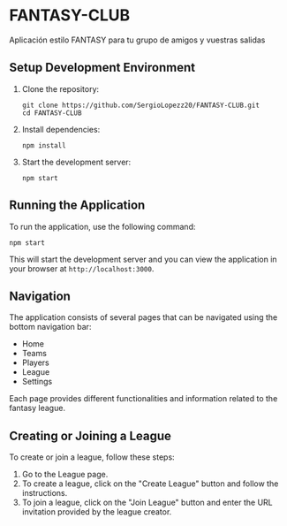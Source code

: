 # FANTASY-CLUB
Aplicación estilo FANTASY para tu grupo de amigos y vuestras salidas

## Setup Development Environment

1. Clone the repository:
   ```
   git clone https://github.com/SergioLopezz20/FANTASY-CLUB.git
   cd FANTASY-CLUB
   ```

2. Install dependencies:
   ```
   npm install
   ```

3. Start the development server:
   ```
   npm start
   ```

## Running the Application

To run the application, use the following command:
```
npm start
```

This will start the development server and you can view the application in your browser at `http://localhost:3000`.

## Navigation

The application consists of several pages that can be navigated using the bottom navigation bar:

- Home
- Teams
- Players
- League
- Settings

Each page provides different functionalities and information related to the fantasy league.

## Creating or Joining a League

To create or join a league, follow these steps:

1. Go to the League page.
2. To create a league, click on the "Create League" button and follow the instructions.
3. To join a league, click on the "Join League" button and enter the URL invitation provided by the league creator.
